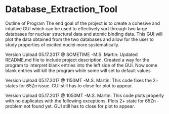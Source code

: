 # Database_Extraction_Tool

Outline of Program
    The end goal of the project is to create a cohesive and intuitive GUI which
    can be used to effectively sort through two large databases for nuclear
    structural data and atomic binding data. This GUI will plot the data
    obtained from the two databases and allow for the user to study properties
    of excited nuclei more systematically.

Version Upload 05.17.2017 @ SOMETIME -M.S. Martin:
    Updated README.md file to include project description.
    Created a way for the program to interpret blank entries into the left side
    of the GUI. Now some blank entries will kill the program while some will
    set to default values

Version Upload 05.17.2017 @ 1150MT -M.S. Martin:
    This code fixes the 2+ states for 65Zn issue.
    GUI still has to close for plot to appear.

Version Upload 05.17.2017 @ 1050MT -M.S. Martin:
    This code plots properly with no duplicates with the following exceptions.
    Plots 2+ state for 65Zn - problem not found yet.
    GUI still has to close for plot to appear.
